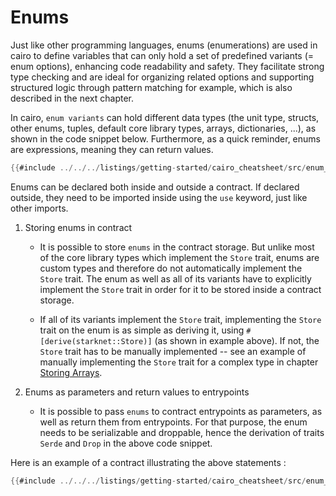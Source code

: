 # Enums

Just like other programming languages, enums (enumerations) are used in cairo to define variables that can only hold a set of predefined variants (= enum options), enhancing code readability and safety. They facilitate strong type checking and are ideal for organizing related options and supporting structured logic through pattern matching for example, which is also described in the next chapter.

In cairo, `enum variants` can hold different data types (the unit type, structs, other enums, tuples, default core library types, arrays, dictionaries, ...), as shown in the code snippet below. Furthermore, as a quick reminder, enums are expressions, meaning they can return values.

```rust
{{#include ../../../listings/getting-started/cairo_cheatsheet/src/enum_example.cairo:enums}}
```

Enums can be declared both inside and outside a contract. If declared outside, they need to be imported inside using the `use` keyword, just like other imports.

1. Storing enums in contract

    - It is possible to store `enums` in the contract storage. But unlike most of the core library types which implement the `Store` trait, enums are custom types and therefore do not automatically implement the `Store` trait. The enum as well as all of its variants have to explicitly implement the `Store` trait in order for it to be stored inside a contract storage.

    - If all of its variants implement the `Store` trait, implementing the `Store` trait on the enum is as simple as deriving it, using `#[derive(starknet::Store)]` (as shown in example above). If not, the `Store` trait has to be manually implemented -- see an example of manually implementing the `Store` trait for a complex type in chapter [Storing Arrays](../../advanced-concepts/storing_arrays.md).

2. Enums as parameters and return values to entrypoints

    - It is possible to pass `enums` to contract entrypoints as parameters, as well as return them from entrypoints. For that purpose, the enum needs to be serializable and droppable, hence the derivation of traits `Serde` and `Drop` in the above code snippet.

Here is an example of a contract illustrating the above statements :

```rust
{{#include ../../../listings/getting-started/cairo_cheatsheet/src/enum_example.cairo:enum_contract}}
```
